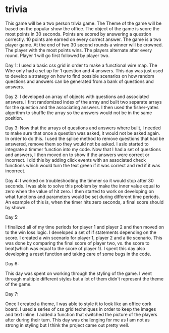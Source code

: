 # trivia
This game will be a two person trivia game. The Theme of the game will be based on the 
popular show the office. The object of the game is score the most points in 30 seconds. 
Points are scored by answering a question correctly. 10 points are earned on every correct answer.
The game is a two player game. At the end of two 30 second rounds a winner will be crowned. 
The player with the most points wins. The players alternate after every round. Player 1 will 
go first followed by player two. 

Day 1:
I used a basic css grid in order to make a functional wire map. The Wire only had a set 
up for 1 question and 4 answers. This day was just used to develop a strategy on how to 
find possible scenarios on how random questions and answers can be generated from a bank
of questions and answers. 

Day 2: 
I developed an array of objects with questions and associated answers. I first randomized index of the array
and built two separate arrays for the question and the associating answers. I then used the fisher-yates
algorithm to shuffle the array so the answers would not be in the same position. 


Day 3: 
Now that the arrays of questions and answers where built, I needed to make sure that once a question was asked, 
it would not be asked again. In order to do this. I used the splice method to remove questions that had be answered, 
remove them so they would not be asked. I aslo started to integrate a timmer function into my code. Now that I had a set of questions 
and answers, I then moved on to show if the answers were correct or incorrect. I did this by adding click events with an associated check
functions which would turn the text green if it was correct and red if it was incorrect. 

Day 4: 
I worked on troubleshooting the timmer so it would stop after 30 seconds. I was able to solve this problem by make the inner 
value equal to zero when the value of hit zero. I then started to work on developing on what functions and parameters would be set 
during different time periods. An example of this is, when the timer hits zero seconds, a final score should by shown. 

Day 5: 

I finalized all of my time periods for player 1 and player 2 and then moved on to the win loss logic. I developed a set of if statements
depending on the score. I created a win scenario for player 1, player 2 and a tie scenario. This was done by comparing the final score of player two, 
vs. the score to beat(which was equal to the score of player 1). I spent this day also developing a reset function and taking care of some 
bugs in the code. 

Day 6: 

This day was spent on working through the styling of the game. I went through multiple different styles but a lot of them didn't represent the 
theme of the game.

Day 7:

Once I created a theme, I was able to style it to look like an office cork board. I used a series of css grid techniques in order to keep 
the images and text inline. I added a function that switched the picture of the players after during their turn. This day was challenging for 
me as I am not as strong in styling but I think the project came out pretty well. 
